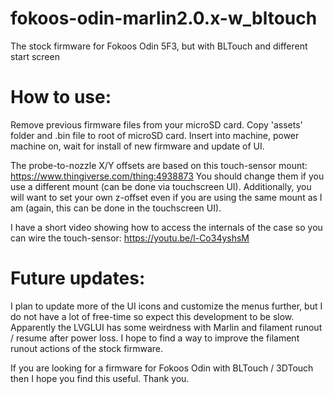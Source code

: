 # fokoos-odin-marlin2.0.x-w_bltouch
The stock firmware for Fokoos Odin 5F3, but with BLTouch and different start screen

# How to use:
Remove previous firmware files from your microSD card.
Copy 'assets' folder and .bin file to root of microSD card.
Insert into machine, power machine on, wait for install of new firmware and update of UI.

The probe-to-nozzle X/Y offsets are based on this touch-sensor mount:  https://www.thingiverse.com/thing:4938873
You should change them if you use a different mount (can be done via touchscreen UI).  Additionally, you will want to set your own z-offset even if you are using the same mount as I am (again, this can be done in the touchscreen UI).

I have a short video showing how to access the internals of the case so you can wire the touch-sensor:  https://youtu.be/l-Co34yshsM

# Future updates:
I plan to update more of the UI icons and customize the menus further, but I do not have a lot of free-time so expect this development to be slow.
Apparently the LVGLUI has some weirdness with Marlin and filament runout / resume after power loss.  I hope to find a way to improve the filament runout actions of the stock firmware.

If you are looking for a firmware for Fokoos Odin with BLTouch / 3DTouch then I hope you find this useful.  Thank you.
